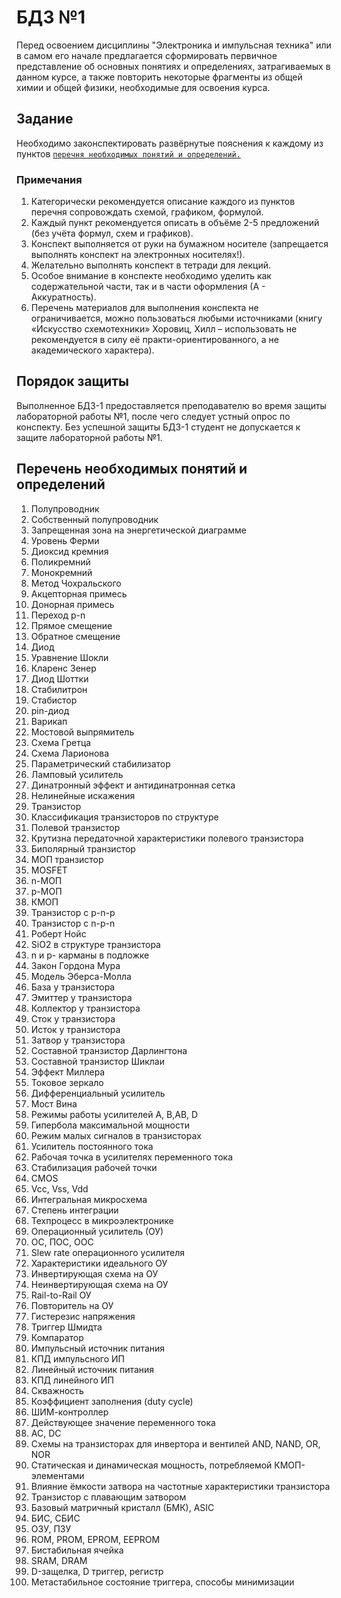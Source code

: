 # БДЗ №1



Перед освоением дисциплины "Электроника и импульсная техника" или в самом его начале предлагается сформировать первичное представление об основных понятиях и определениях, затрагиваемых в данном курсе, а также повторить некоторые фрагменты из общей химии и общей физики, необходимые для освоения курса.

## Задание
Необходимо законспектировать развёрнутые пояснения к каждому из пунктов [`перечня необходимых понятий и определений.`](#перечень-необходимых-понятий-и-определений)

### Примечания
1.	Категорически рекомендуется описание каждого из пунктов перечня сопровождать схемой, графиком, формулой.
2.	Каждый пункт рекомендуется описать в объёме 2-5 предложений (без учёта формул, схем и графиков).
3.	Конспект выполняется от руки на бумажном носителе (запрещается выполнять конспект на электронных носителях!).
4.	Желательно выполнять конспект в тетради для лекций.
5.	Особое внимание в конспекте необходимо уделить как содержательной части, так и в части оформления (А - Аккуратность).
6.	Перечень материалов для выполнения конспекта не ограничивается, можно пользоваться любыми источниками (книгу «Искусство схемотехники» Хоровиц, Хилл – использовать не рекомендуется в силу её практи-ориентированного, а не академического характера).

## Порядок защиты
Выполненное БДЗ-1 предоставляется преподавателю во время защиты лабораторной работы №1, после чего следует устный опрос по конспекту. Без успешной защиты БДЗ-1 студент не допускается к защите лабораторной работы №1.

## Перечень необходимых понятий и определений
1.	 Полупроводник
2.	 Собственный полупроводник
3.	 Запрещенная зона на энергетической диаграмме
4.	 Уровень Ферми
5.	 Диоксид кремния
6.	 Поликремний
7.	 Монокремний
8.	 Метод Чохральского
9.	 Акцепторная примесь
10.	 Донорная примесь
11.	 Переход p-n
12.	 Прямое смещение
13.	 Обратное смещение
14.	 Диод
15.	 Уравнение Шокли
16.	 Кларенс Зенер
17.	 Диод Шоттки
18.	 Стабилитрон
19.	 Стабистор
20.	 pin-диод
21.	 Варикап
22.	 Мостовой выпрямитель
23.	 Схема Гретца
24.	 Схема Ларионова
25.	 Параметрический стабилизатор
26.	 Ламповый усилитель
27.	 Динатронный эффект и антидинатронная сетка
28.	 Нелинейные искажения
29.	 Транзистор
30.	 Классификация транзисторов по структуре
31.	 Полевой транзистор
32.	 Крутизна передаточной характеристики полевого транзистора
33.	 Биполярный транзистор
34.	 МОП транзистор
35.	 MOSFET
36.	 n-МОП
37.	 p-МОП
38.	 КМОП
39.	 Транзистор с p-n-p 
40.	 Транзистор с n-p-n 
41.	 Роберт Нойс
42.	 SiO2 в структуре транзистора
43.	 n и p- карманы в подложке
44.	 Закон Гордона Мура
45.	 Модель Эберса-Молла
46.	 База у транзистора
47.	 Эмиттер у транзистора
48.	 Коллектор у транзистора
49.	 Сток у транзистора
50.	 Исток у транзистора
51.	 Затвор у транзистора
52.	 Составной транзистор Дарлингтона
53.	 Составной транзистор Шиклаи
54.	 Эффект Миллера
55.	 Токовое зеркало
56.	 Дифференциальный усилитель
57.	 Мост Вина
58.	 Режимы работы усилителей A, B,AB, D
59.	 Гипербола максимальной мощности
60.	 Режим малых сигналов в транзисторах
61.	 Усилитель постоянного тока
62.	 Рабочая точка в усилителях переменного тока
63.	 Стабилизация рабочей точки
64.	 CMOS
65.	 Vcc, Vss, Vdd
66.	 Интегральная микросхема
67.	 Степень интеграции
68.	 Техпроцесс в микроэлектронике
69.	 Операционный усилитель (ОУ)
70.	 ОС, ПОС, ООС
71.	 Slew rate операционного усилителя
72.	 Характеристики идеального ОУ
73.	 Инвертирующая схема на ОУ
74.	 Неинвертирующая схема на ОУ
75.	 Rail-to-Rail ОУ
76.	 Повторитель на ОУ
77.	 Гистерезис напряжения
78.	 Триггер Шмидта
79.	 Компаратор
80.	 Импульсный источник питания
81.	 КПД импульсного ИП
82.	 Линейный источник питания
83.	 КПД линейного ИП
84.	 Скважность
85.	 Коэффициент заполнения (duty cycle)
86.	 ШИМ-контроллер
87.	 Действующее значение переменного тока
88.	 AC, DC
89.	 Схемы на транзисторах для инвертора и вентилей AND, NAND, OR, NOR
90.	 Статическая и динамическая мощность, потребляемой КМОП-элементами
91.	 Влияние ёмкости затвора на частотные характеристики транзистора
92.	 Транзистор с плавающим затвором
93.	 Базовый матричный кристалл (БМК), ASIC
94.	 БИС, СБИС
95.	 ОЗУ, ПЗУ
96.	 ROM, PROM, EPROM, EEPROM
97.	 Бистабильная ячейка
98.	 SRAM, DRAM
99.	 D-защелка, D триггер, регистр
100. Метастабильное состояние триггера, способы минимизации
